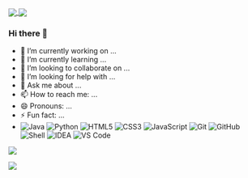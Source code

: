 <!-- repo card -->
<a href="https://github.com/flankx/flankx.github.io">
  <img align="center" src="https://github-readme-stats.vercel.app/api/pin/?username=flankx&repo=flankx.github.io&theme=maroongold" />
</a>
<a href="https://github.com/flankx/ws-demo">
  <img align="center" src="https://github-readme-stats.vercel.app/api/pin/?username=flankx&repo=ws-demo&theme=maroongold" />
</a>

### Hi there 👋

<!-- **flankx/flankx** is a ✨ _special_ ✨ repository because its `README.md` (this file) appears on your GitHub profile.

Here are some ideas to get you started: -->

- 🔭 I’m currently working on ...
- 🌱 I’m currently learning ...
- 👯 I’m looking to collaborate on ...
- 🤔 I’m looking for help with ...
- 💬 Ask me about ...
- 📫 How to reach me: ...
- 😄 Pronouns: ...
- ⚡ Fun fact: ...
- 
  ![Java](https://img.shields.io/badge/-Java-7D929E?style=plastic&logo=OpenJDK)
  ![Python](https://img.shields.io/badge/-Python-8fcfd1?style=plastic&logo=Python)
  ![HTML5](https://img.shields.io/badge/-HTML5-E34F26?style=plastic&logo=html5&logoColor=white)
  ![CSS3](https://img.shields.io/badge/-CSS3-1572B6?style=plastic&logo=css3)
  ![JavaScript](https://img.shields.io/badge/-JavaScript-black?style=plastic&logo=javascript)
  ![Git](https://img.shields.io/badge/-Git-black?style=plastic&logo=git)
  ![GitHub](https://img.shields.io/badge/-GitHub-181717?style=plastic&logo=github)
  ![Shell](https://img.shields.io/badge/-Shell-blasck?style=plastic&logo=Shell)
  ![IDEA](https://img.shields.io/badge/-IDEA-000000?style=plastic&logo=IntelliJ-IDEA)
  ![VS Code](https://img.shields.io/badge/-VS%20Code-007ACC?style=plastic&logo=visual-studio-code)

<!-- github stats -->
![](https://github-readme-stats.vercel.app/api?username=flankx&show_icons=true&bg_color=30,e96443,904e95&title_color=fff&text_color=fff)

<!-- top langs [&layout=compact 紧凑布局]-->
![](https://github-readme-stats.vercel.app/api/top-langs?username=flankx&bg_color=30,e96443,904e95&title_color=fff&text_color=fff)

<!--START_SECTION:waka-->
<!--END_SECTION:waka-->




